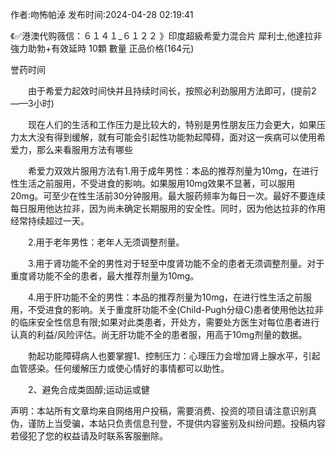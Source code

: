 <p>作者:吻怖帕淖 发布时间:2024-04-28 02:19:41</p>
<p>《✅港澳代购薇信：６１４１_６１２２ 》印度超級希愛力混合片 犀利士,他達拉非 強力助勃+有效延時 10顆 數量 正品价格(164元) </p>
									<p>誉药时间</p><p>　　由于希爱力起效时间快并且持续时间长，按照必利劲服用方法即可，(提前2——3小时)</p><p>　　现在人们的生活和工作压力是比较大的，特别是男性朋友压力会更大，如果压力太大没有得到缓解，就有可能会引起性功能勃起障碍，面对这一疾病可以使用希爱力，那么来看服用方法有哪些</p><p>　　希爱力双效片服用方法有1.用于成年男性：本品的推荐剂量为10mg，在进行性生活之前服用，不受进食的影响。如果服用10mg效果不显著，可以服用20mg。可至少在性生活前30分钟服用。最大服药频率为每日一次。最好不要连续每日服用他达拉非，因为尚未确定长期服用的安全性。同时，因为他达拉非的作用经常持续超过一天。</p><p>　　2.用于老年男性：老年人无须调整剂量。</p><p>　　3.用于肾功能不全的男性对于轻至中度肾功能不全的患者无须调整剂量。对于重度肾功能不全的患者，最大推荐剂量为10mg。</p><p>　　4.用于肝功能不全的男性：本品的推荐剂量为10mg，在进行性生活之前服用，不受进食的影响。关于重度肝功能不全(Child-Pugh分级C)患者使用他达拉非的临床安全性信息有限;如果对此类患者，开处方，需要处方医生对每位患者进行认真的利益/风险评估。尚无肝功能不全的患者服，用高于10mg剂量的数据。</p><p>　　勃起功能障碍病人也要掌握1、控制压力：心理压力会增加肾上腺水平，引起血管感染。任何缓解压力或使心情好的事情都可以助性。</p><p>　　2、避免合成类固醇;运动运或健</p>				声明：本站所有文章均来自网络用户投稿，需要消费、投资的项目请注意识别真伪，谨防上当受骗，本站只负责信息刊登，不提供内容鉴别及纠纷问题。投稿内容若侵犯了您的权益请及时联系客服删除。				
